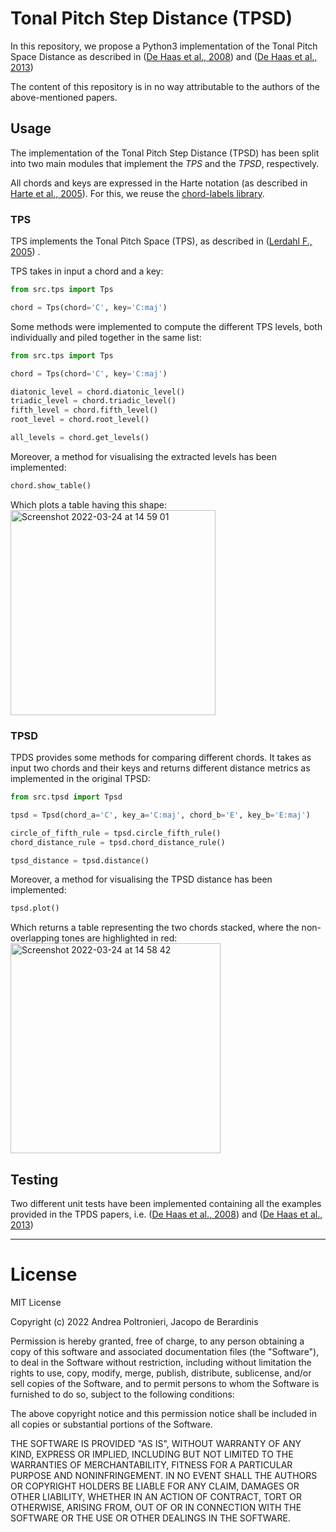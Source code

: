 # Tonal Pitch Step Distance (TPSD)

In this repository, we propose a Python3 implementation of the Tonal Pitch Space Distance as described
in ([De Haas et al., 2008](https://ismir2008.ismir.net/papers/ISMIR2008_252.pdf))
and ([De Haas et al., 2013](https://link.springer.com/article/10.1007/s13735-013-0036-6))

The content of this repository is in no way attributable to the authors of the above-mentioned papers.

## Usage

The implementation of the Tonal Pitch Step Distance (TPSD) has been split into two main modules that implement the *TPS*
and the *TPSD*, respectively.

All chords and keys are expressed in the Harte notation (as described
in [Harte et al., 2005](https://ismir2005.ismir.net/proceedings/1080.pdf)). For this, we reuse
the [chord-labels library](https://github.com/bzamecnik/chord-labels).

### TPS

TPS implements the Tonal Pitch Space (TPS), as described
in ([Lerdahl F., 2005](https://oxford.universitypressscholarship.com/view/10.1093/acprof:oso/9780195178296.001.0001/acprof-9780195178296))
.

TPS takes in input a chord and a key:

```python
from src.tps import Tps

chord = Tps(chord='C', key='C:maj')
```

Some methods were implemented to compute the different TPS levels, both individually and piled together in the same
list:

```python
from src.tps import Tps

chord = Tps(chord='C', key='C:maj')

diatonic_level = chord.diatonic_level()
triadic_level = chord.triadic_level()
fifth_level = chord.fifth_level()
root_level = chord.root_level()

all_levels = chord.get_levels()
```

Moreover, a method for visualising the extracted levels has been implemented:

```python
chord.show_table()
```

Which plots a table having this shape:\
<img width="328" alt="Screenshot 2022-03-24 at 14 59 01" src="https://user-images.githubusercontent.com/44606182/159932696-c7b6c078-a3e1-4b9b-928c-8ff8f3df9e9c.png">

### TPSD

TPDS provides some methods for comparing different chords. It takes as input two chords and their keys and returns
different distance metrics as implemented in the original TPSD:

```python
from src.tpsd import Tpsd

tpsd = Tpsd(chord_a='C', key_a='C:maj', chord_b='E', key_b='E:maj')

circle_of_fifth_rule = tpsd.circle_fifth_rule()
chord_distance_rule = tpsd.chord_distance_rule()

tpsd_distance = tpsd.distance()
```

Moreover, a method for visualising the TPSD distance has been implemented:

```python
tpsd.plot()
```

Which returns a table representing the two chords stacked, where the non-overlapping tones are highlighted in red:\
<img width="336" alt="Screenshot 2022-03-24 at 14 58 42" src="https://user-images.githubusercontent.com/44606182/159932610-fd22a54a-752b-4076-b2d4-028349553ad3.png">

## Testing

Two different unit tests have been implemented containing all the examples provided in the TPDS papers,
i.e. ([De Haas et al., 2008](https://ismir2008.ismir.net/papers/ISMIR2008_252.pdf))
and ([De Haas et al., 2013](https://link.springer.com/article/10.1007/s13735-013-0036-6))

---

# License

MIT License

Copyright (c) 2022 Andrea Poltronieri, Jacopo de Berardinis

Permission is hereby granted, free of charge, to any person obtaining a copy of this software and associated
documentation files (the "Software"), to deal in the Software without restriction, including without limitation the
rights to use, copy, modify, merge, publish, distribute, sublicense, and/or sell copies of the Software, and to permit
persons to whom the Software is furnished to do so, subject to the following conditions:

The above copyright notice and this permission notice shall be included in all copies or substantial portions of the
Software.

THE SOFTWARE IS PROVIDED "AS IS", WITHOUT WARRANTY OF ANY KIND, EXPRESS OR IMPLIED, INCLUDING BUT NOT LIMITED TO THE
WARRANTIES OF MERCHANTABILITY, FITNESS FOR A PARTICULAR PURPOSE AND NONINFRINGEMENT. IN NO EVENT SHALL THE AUTHORS OR
COPYRIGHT HOLDERS BE LIABLE FOR ANY CLAIM, DAMAGES OR OTHER LIABILITY, WHETHER IN AN ACTION OF CONTRACT, TORT OR
OTHERWISE, ARISING FROM, OUT OF OR IN CONNECTION WITH THE SOFTWARE OR THE USE OR OTHER DEALINGS IN THE SOFTWARE.
